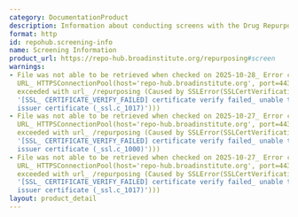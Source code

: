 ```yaml
---
category: DocumentationProduct
description: Information about conducting screens with the Drug Repurposing Hub library
format: http
id: repohub.screening-info
name: Screening Information
product_url: https://repo-hub.broadinstitute.org/repurposing#screen
warnings:
- File was not able to be retrieved when checked on 2025-10-28_ Error connecting to
  URL_ HTTPSConnectionPool(host='repo-hub.broadinstitute.org', port=443)_ Max retries
  exceeded with url_ /repurposing (Caused by SSLError(SSLCertVerificationError(1,
  '[SSL_ CERTIFICATE_VERIFY_FAILED] certificate verify failed_ unable to get local
  issuer certificate (_ssl.c_1017)')))
- File was not able to be retrieved when checked on 2025-10-27_ Error connecting to
  URL_ HTTPSConnectionPool(host='repo-hub.broadinstitute.org', port=443)_ Max retries
  exceeded with url_ /repurposing (Caused by SSLError(SSLCertVerificationError(1,
  '[SSL_ CERTIFICATE_VERIFY_FAILED] certificate verify failed_ unable to get local
  issuer certificate (_ssl.c_1000)')))
- File was not able to be retrieved when checked on 2025-10-27_ Error connecting to
  URL_ HTTPSConnectionPool(host='repo-hub.broadinstitute.org', port=443)_ Max retries
  exceeded with url_ /repurposing (Caused by SSLError(SSLCertVerificationError(1,
  '[SSL_ CERTIFICATE_VERIFY_FAILED] certificate verify failed_ unable to get local
  issuer certificate (_ssl.c_1017)')))
layout: product_detail
---
```


